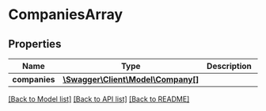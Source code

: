 # CompaniesArray

## Properties
Name | Type | Description | Notes
------------ | ------------- | ------------- | -------------
**companies** | [**\Swagger\Client\Model\Company[]**](Company.md) |  | 

[[Back to Model list]](../README.md#documentation-for-models) [[Back to API list]](../README.md#documentation-for-api-endpoints) [[Back to README]](../README.md)


